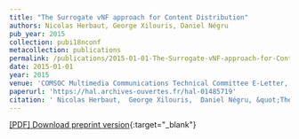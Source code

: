 ```yaml
---
title: "The Surrogate vNF approach for Content Distribution"
authors: Nicolas Herbaut, George Xilouris, Daniel Négru
pub_year: 2015
collection: pubi18nconf
metacollection: publications
permalink: /publications/2015-01-01-The-Surrogate-vNF-approach-for-Content-Distribution
date: 2015-01-01
year: 2015
venue: 'COMSOC Multimedia Communications Technical Committee E-Letter,'
paperurl: 'https://hal.archives-ouvertes.fr/hal-01485719'
citation: ' Nicolas Herbaut,  George Xilouris,  Daniel Négru, &quot;The Surrogate vNF approach for Content Distribution.&quot; COMSOC Multimedia Communications Technical Committee E-Letter,, 2015.'
---
```

[\[PDF\] Download preprint version](https://hal.archives-ouvertes.fr/hal-01485719){:target="_blank"}
